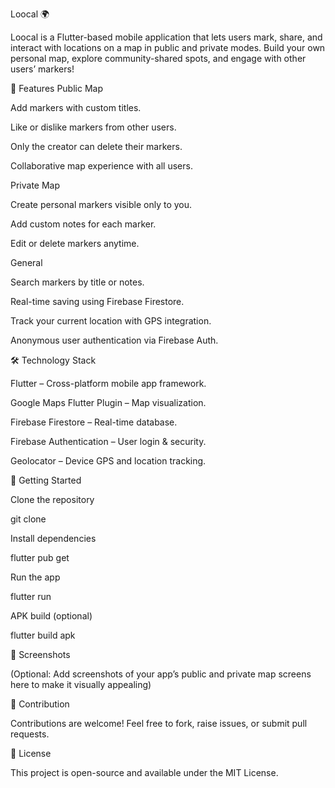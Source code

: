 Loocal 🌍

Loocal is a Flutter-based mobile application that lets users mark, share, and interact with locations on a map in public and private modes. Build your own personal map, explore community-shared spots, and engage with other users’ markers!

🌟 Features
Public Map

Add markers with custom titles.

Like or dislike markers from other users.

Only the creator can delete their markers.

Collaborative map experience with all users.

Private Map

Create personal markers visible only to you.

Add custom notes for each marker.

Edit or delete markers anytime.

General

Search markers by title or notes.

Real-time saving using Firebase Firestore.

Track your current location with GPS integration.

Anonymous user authentication via Firebase Auth.

🛠 Technology Stack

Flutter – Cross-platform mobile app framework.

Google Maps Flutter Plugin – Map visualization.

Firebase Firestore – Real-time database.

Firebase Authentication – User login & security.

Geolocator – Device GPS and location tracking.

🚀 Getting Started

Clone the repository

git clone <your-repo-url>


Install dependencies

flutter pub get


Run the app

flutter run


APK build (optional)

flutter build apk

📌 Screenshots

(Optional: Add screenshots of your app’s public and private map screens here to make it visually appealing)

🤝 Contribution

Contributions are welcome! Feel free to fork, raise issues, or submit pull requests.

📄 License

This project is open-source and available under the MIT License.
